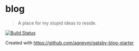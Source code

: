 # blog
> A place for my stupid ideas to reside.

[![Build Status](https://travis-ci.com/ShawonAshraf/blog.svg?branch=master)](https://travis-ci.com/ShawonAshraf/blog)

Created with https://github.com/agneym/gatsby-blog-starter
